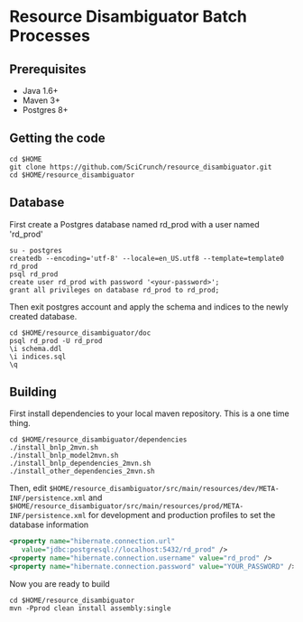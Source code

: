 Resource Disambiguator Batch Processes
======================================

Prerequisites
-------------
 * Java 1.6+
 * Maven 3+
 * Postgres 8+

Getting the code
----------------

    cd $HOME
    git clone https://github.com/SciCrunch/resource_disambiguator.git
    cd $HOME/resource_disambiguator

Database
--------

First create a Postgres database named rd_prod with a user named 'rd_prod' 

    su - postgres
    createdb --encoding='utf-8' --locale=en_US.utf8 --template=template0 rd_prod
    psql rd_prod
    create user rd_prod with password '<your-password>';
    grant all privileges on database rd_prod to rd_prod;
   
Then exit postgres account and apply the schema and indices to the newly 
created database.
   
    cd $HOME/resource_disambiguator/doc
    psql rd_prod -U rd_prod
    \i schema.ddl
    \i indices.sql
    \q


Building
--------

First install dependencies to your local maven repository. This is a one time thing.

    cd $HOME/resource_disambiguator/dependencies
    ./install_bnlp_2mvn.sh
    ./install_bnlp_model2mvn.sh
    ./install_bnlp_dependencies_2mvn.sh
    ./install_other_dependencies_2mvn.sh

Then, edit `$HOME/resource_disambiguator/src/main/resources/dev/META-INF/persistence.xml` and `$HOME/resource_disambiguator/src/main/resources/prod/META-INF/persistence.xml` for development and production profiles to set the database information

```xml
<property name="hibernate.connection.url"
   value="jdbc:postgresql://localhost:5432/rd_prod" />
<property name="hibernate.connection.username" value="rd_prod" />
<property name="hibernate.connection.password" value="YOUR_PASSWORD" />
```

Now you are ready to build

    cd $HOME/resource_disambiguator
    mvn -Pprod clean install assembly:single

